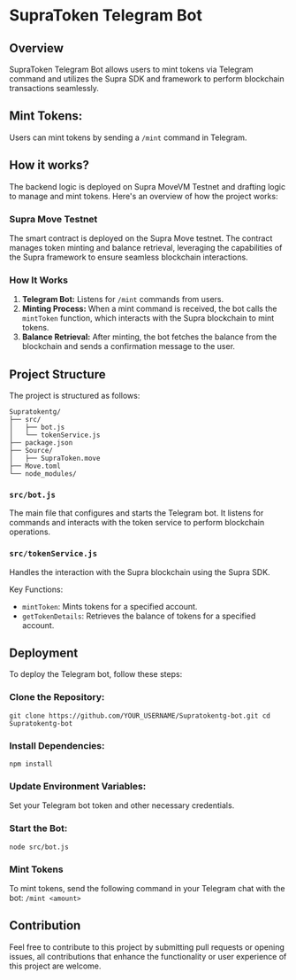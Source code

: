 # SupraToken Telegram Bot

## Overview

SupraToken Telegram Bot allows users to mint tokens via Telegram command and utilizes the Supra SDK and framework to perform blockchain transactions seamlessly.

## **Mint Tokens:** 
Users can mint tokens by sending a `/mint` command in Telegram.

## How it works?

The backend logic is deployed on Supra MoveVM Testnet and drafting logic to manage and mint tokens. Here's an overview of how the project works:

### Supra Move Testnet

The smart contract is deployed on the Supra Move testnet. The contract manages token minting and balance retrieval, leveraging the capabilities of the Supra framework to ensure seamless blockchain interactions.

### How It Works

1. **Telegram Bot:** Listens for `/mint` commands from users.
2. **Minting Process:** When a mint command is received, the bot calls the `mintToken` function, which interacts with the Supra blockchain to mint tokens.
3. **Balance Retrieval:** After minting, the bot fetches the balance from the blockchain and sends a confirmation message to the user.

## Project Structure

The project is structured as follows:

```plaintext
Supratokentg/
├── src/
│   ├── bot.js
│   └── tokenService.js
├── package.json
├── Source/
│   ├── SupraToken.move
├── Move.toml
└── node_modules/
```
### `src/bot.js`
The main file that configures and starts the Telegram bot. It listens for commands and interacts with the token service to perform blockchain operations.

### `src/tokenService.js`
Handles the interaction with the Supra blockchain using the Supra SDK.

Key Functions:
- `mintToken`: Mints tokens for a specified account.
- `getTokenDetails`: Retrieves the balance of tokens for a specified account.

## Deployment
To deploy the Telegram bot, follow these steps:

### Clone the Repository:
`
git clone https://github.com/YOUR_USERNAME/Supratokentg-bot.git
cd Supratokentg-bot
`

### Install Dependencies:
`
npm install
`

### Update Environment Variables:
Set your Telegram bot token and other necessary credentials.

### Start the Bot:
`
node src/bot.js
`

### Mint Tokens
To mint tokens, send the following command in your Telegram chat with the bot:
`
/mint <amount>
`

## Contribution
Feel free to contribute to this project by submitting pull requests or opening issues, all contributions that enhance the functionality or user experience of this project are welcome.
